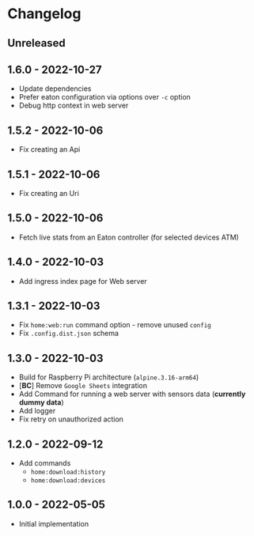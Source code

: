 # Changelog

<!-- There is always Unreleased section on the top. Subsections (Add, Changed, Fix, Removed) should be Add as needed. -->
## Unreleased

## 1.6.0 - 2022-10-27
- Update dependencies
- Prefer eaton configuration via options over `-c` option
- Debug http context in web server

## 1.5.2 - 2022-10-06
- Fix creating an Api

## 1.5.1 - 2022-10-06
- Fix creating an Uri

## 1.5.0 - 2022-10-06
- Fetch live stats from an Eaton controller (for selected devices ATM)

## 1.4.0 - 2022-10-03
- Add ingress index page for Web server

## 1.3.1 - 2022-10-03
- Fix `home:web:run` command option - remove unused `config`
- Fix `.config.dist.json` schema

## 1.3.0 - 2022-10-03
- Build for Raspberry Pi architecture (`alpine.3.16-arm64`)
- [**BC**] Remove `Google Sheets` integration
- Add Command for running a web server with sensors data (**currently dummy data**)
- Add logger
- Fix retry on unauthorized action

## 1.2.0 - 2022-09-12
- Add commands
    - `home:download:history`
    - `home:download:devices`

## 1.0.0 - 2022-05-05
- Initial implementation
